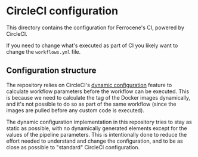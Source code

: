 <!-- SPDX-License-Identifier: MIT OR Apache-2.0 -->
<!-- SPDX-FileCopyrightText: The Ferrocene Developers -->

# CircleCI configuration

This directory contains the configuration for Ferrocene's CI, powered by
CircleCI.

If you need to change what's executed as part of CI you likely want to change
the `workflows.yml` file.

## Configuration structure

The repository relies on CircleCI's [dynamic configuration] feature to
calculate workflow parameters before the workflow can be executed. This is
because we need to calculate the tag of the Docker images dynamically, and it's
not possible to do so as part of the same workflow (since the images are pulled
before any custom code is executed).

The dynamic configuration implementation in this repository tries to stay as
static as possible, with no dynamically generated elements except for the
values of the pipeline parameters. This is intentionally done to reduce the
effort needed to understand and change the configuration, and to be as close as
possible to "standard" CircleCI configuration.

[dynamic configuration]: https://circleci.com/docs/2.0/dynamic-config/
